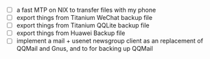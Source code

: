 - [ ] a fast MTP on NIX to transfer files with my phone
- [ ] export things from Titanium WeChat backup file
- [ ] export things from Titanium QQLite backup file
- [ ] export things from Huawei Backup file
- [ ] implement a mail + usenet newsgroup client as an replacement of QQMail and Gnus, and to for backing up QQMail
